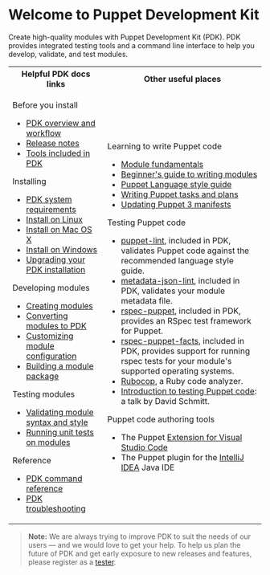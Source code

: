 # Welcome to Puppet Development Kit

Create high-quality modules with Puppet Development Kit (PDK). PDK provides
integrated testing tools and a command line interface to help you develop,
validate, and test modules.

<table>
 <tr>
   <th><b>Helpful PDK docs links</b></th>
   <th><b>Other useful places<b></th>
 </tr>
 <tr>
   <td>
    <p>Before you install
        <ul>
            <li><a class="xref" href="pdk_overview.md">PDK overview and workflow</a></li>
            <li><a class="xref" href="pdk_release_notes.md">Release notes</a></li>
            <li><a class="xref" href="pdk_overview.md#pdk-package">Tools included in PDK</a></li>
        </ul>
    </p>
    <p>Installing
        <ul>
            <li><a class="xref" href="pdk_install.md">PDK system requirements</a></li>
            <li><a class="xref" href="pdk_install.md#install-pdk-on-linux">Install on Linux</a></li>
            <li><a class="xref" href="pdk_install.md#install-pdk-on-macos">Install on Mac OS X</a></li>
            <li><a class="xref" href="pdk_install.md#install-pdk-on-windows">Install on Windows</a></li>
            <li><a class="xref" href="pdk_upgrading.md">Upgrading your PDK installation</a></li>
        </ul>
    </p>
    <p>Developing modules
        <ul>
            <li><a class="xref" href="pdk_creating_modules.md">Creating modules</a></li>
            <li><a class="xref" href="pdk_converting_modules.md">Converting modules to PDK</a></li>
            <li><a class="xref" href="customizing_module_config.md">Customizing module configuration</a></li>
            <li><a class="xref" href="pdk_building_module_packages.md">Building a module package</a></li>
        </ul>
    </p>
    <p>Testing modules
        <ul>
            <li><a class="xref" href="pdk_testing.md#validating-modules">Validating module syntax and style</a></li>
            <li><a class="xref" href="pdk_testing.md#unit-testing-modules">Running unit tests on modules</a></li>
        </ul>
    </p>
    <p>Reference
        <ul>
            <li><a class="xref" href="pdk_reference.md">PDK command reference</a></li>
            <li><a class="xref" href="pdk_troubleshooting.md">PDK troubleshooting</a></li>
        </ul>
    </p>
   </td>
   <td>
      <p>Learning to write Puppet code
            <ul>
                <li><a class="xref" href="https://puppet.com/docs/puppet/latest/modules_fundamentals.html" target="_blank">Module fundamentals</a></li>
                <li><a class="xref" href="https://puppet.com/docs/puppet/latest/bgtm.html" target="_blank">Beginner's guide to writing modules</a></li>
                <li><a class="xref" href="https://puppet.com/docs/puppet/latest/style_guide.html" target="_blank">Puppet Language style guide</a></li>
                <li><a class="xref" href="https://puppet.com/docs/bolt/latest/writing_tasks_and_plans.html" target="_blank">Writing Puppet tasks and plans</a></li>
                <li><a class="xref" href="https://puppet.com/docs/puppet/latest/lang_updating_manifests.html" target="_blank">Updating Puppet 3 manifests</a></li>
            </ul>
      </p>
      <p>Testing Puppet code
            <ul>
                <li><a class="xref" href="https://github.com/rodjek/puppet-lint" target="_blank">puppet-lint</a>, included in PDK, validates Puppet code against the recommended language style guide.</li>
                <li><a class="xref" href="https://github.com/voxpupuli/metadata-json-lint" target="_blank">metadata-json-lint</a>, included in PDK, validates your module metadata file.</li>
                <li><a class="xref" href="http://rspec-puppet.com/" target="_blank">rspec-puppet</a>, included in PDK, provides an RSpec test framework for Puppet.</li>
                <li><a class="xref" href="https://github.com/mcanevet/rspec-puppet-facts#rspec-puppet-facts" target="_blank">rspec-puppet-facts</a>, included in PDK, provides support for running rspec tests for your module's supported operating systems.</li>
                <li><a class="xref" href="http://batsov.com/rubocop" target="_blank">Rubocop</a>, a Ruby code analyzer.</li>
                <li><a class="xref" href="https://www.youtube.com/watch?v=GgNrxLfoDF8" target="_blank">Introduction to testing Puppet code</a>: a talk by David Schmitt.</li>
            </ul>
      </p>
      <p>Puppet code authoring tools
            <ul>
                <li>The Puppet <a class="xref" href="https://puppet-vscode.github.io/">Extension for Visual Studio Code</a></li>
                <li>The Puppet plugin for the <a class="xref" href="https://www.jetbrains.com/help/idea/puppet.html">IntelliJ
IDEA</a> Java IDE</li>
            </ul>
      </p>
   </td>
 </tr>
</table>

> **Note:** We are always trying to improve PDK to suit the needs of our users —
and we would love to get your help. To help us plan the future of PDK and get
early exposure to new releases and features, please register as a
[tester](https://www.surveygizmo.com/s3/3798001/pdk).

